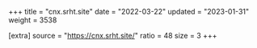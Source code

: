 +++
title = "cnx.srht.site"
date = "2022-03-22"
updated = "2023-01-31"
weight = 3538

[extra]
source = "https://cnx.srht.site/"
ratio = 48
size = 3
+++
